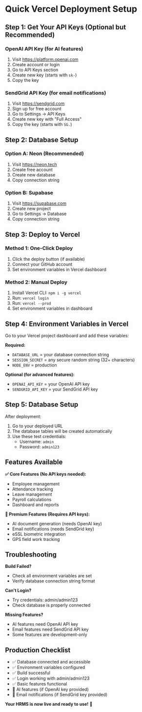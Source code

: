 # Quick Vercel Deployment Setup

## Step 1: Get Your API Keys (Optional but Recommended)

### OpenAI API Key (for AI features)
1. Visit https://platform.openai.com
2. Create account or login
3. Go to API Keys section
4. Create new key (starts with `sk-`)
5. Copy the key

### SendGrid API Key (for email notifications)
1. Visit https://sendgrid.com
2. Sign up for free account
3. Go to Settings → API Keys
4. Create new key with "Full Access"
5. Copy the key (starts with `SG.`)

## Step 2: Database Setup

### Option A: Neon (Recommended)
1. Visit https://neon.tech
2. Create free account
3. Create new database
4. Copy connection string

### Option B: Supabase
1. Visit https://supabase.com
2. Create new project
3. Go to Settings → Database
4. Copy connection string

## Step 3: Deploy to Vercel

### Method 1: One-Click Deploy
1. Click the deploy button (if available)
2. Connect your GitHub account
3. Set environment variables in Vercel dashboard

### Method 2: Manual Deploy
1. Install Vercel CLI: `npm i -g vercel`
2. Run: `vercel login`
3. Run: `vercel --prod`
4. Set environment variables in dashboard

## Step 4: Environment Variables in Vercel

Go to your Vercel project dashboard and add these variables:

**Required:**
- `DATABASE_URL` = your database connection string
- `SESSION_SECRET` = any secure random string (32+ characters)
- `NODE_ENV` = production

**Optional (for advanced features):**
- `OPENAI_API_KEY` = your OpenAI API key
- `SENDGRID_API_KEY` = your SendGrid API key

## Step 5: Database Setup

After deployment:
1. Go to your deployed URL
2. The database tables will be created automatically
3. Use these test credentials:
   - Username: `admin`
   - Password: `admin123`

## Features Available

**✅ Core Features (No API keys needed):**
- Employee management
- Attendance tracking
- Leave management
- Payroll calculations
- Dashboard and reports

**🔑 Premium Features (Requires API keys):**
- AI document generation (needs OpenAI key)
- Email notifications (needs SendGrid key)
- eSSL biometric integration
- GPS field work tracking

## Troubleshooting

**Build Failed?**
- Check all environment variables are set
- Verify database connection string format

**Can't Login?**
- Try credentials: admin/admin123
- Check database is properly connected

**Missing Features?**
- AI features need OpenAI API key
- Email features need SendGrid API key
- Some features are development-only

## Production Checklist

- ✅ Database connected and accessible
- ✅ Environment variables configured
- ✅ Build successful
- ✅ Login working with admin/admin123
- ✅ Basic features functional
- 🔑 AI features (if OpenAI key provided)
- 🔑 Email notifications (if SendGrid key provided)

**Your HRMS is now live and ready to use!** 🎉